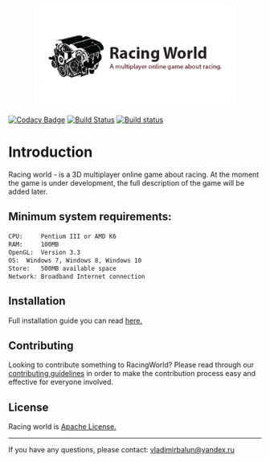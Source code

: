 <p align="center">
    <img alt="RacingWorld" src="./RacingWorld.png" width="400"/>
</p>

[![Codacy Badge](https://api.codacy.com/project/badge/Grade/a65b5bf4f3464678b76024d4874a44f5)](https://www.codacy.com/app/VladimirBalun/RacingWorld?utm_source=github.com&amp;utm_medium=referral&amp;utm_content=VladimirBalun/RacingWorld&amp;utm_campaign=Badge_Grade)
[![Build Status](https://travis-ci.org/VladimirBalun/RacingWorld.svg?branch=develop)](https://travis-ci.org/VladimirBalun/RacingWorld)
[![Build status](https://ci.appveyor.com/api/projects/status/4mc5eid85976lg4n?svg=true)](https://ci.appveyor.com/project/VladimirBalun/racingworld)


# Introduction

Racing world - is a 3D multiplayer online game about racing. At the moment the game 
is under development, the full description of the game will be added later.
 
## Minimum system requirements:

    CPU:     Pentium III or AMD K6
    RAM:     100MB 
    OpenGL:  Version 3.3
    OS:	 Windows 7, Windows 8, Windows 10
    Store:	 500MB available space
    Network: Broadband Internet connection
 
## Installation 
 
Full installation guide you can read <a href="./Documentation/INSTALLATION.md">here.</a> 
 
## Contributing

Looking to contribute something to RacingWorld? Please read through our 
<a href="./Documentation/CONTRIBUTING.md">contributing guidelines</a> in 
order to make the contribution process easy and effective for everyone involved. 
 
## License

Racing world is <a href="./LICENSE">Apache License.</a>

---

If you have any questions, please contact: vladimirbalun@yandex.ru